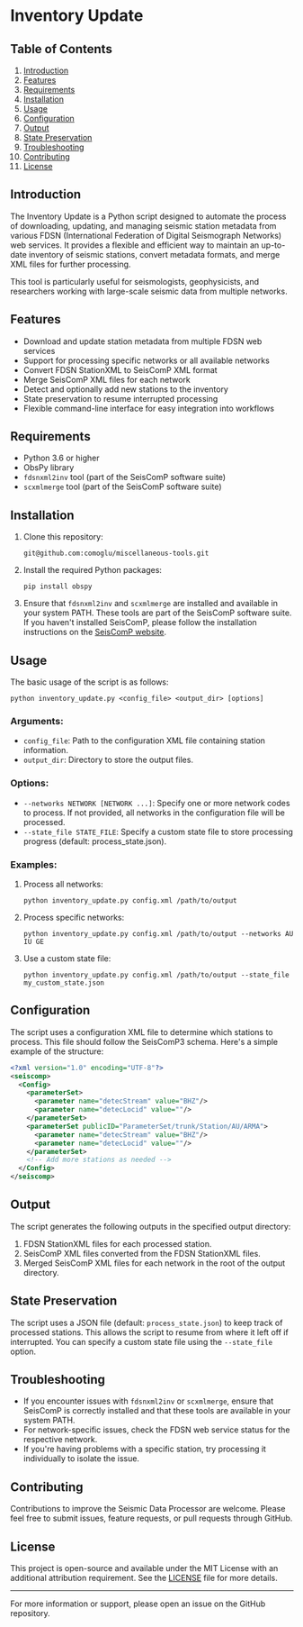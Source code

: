 # Inventory Update

## Table of Contents
1. [Introduction](#introduction)
2. [Features](#features)
3. [Requirements](#requirements)
4. [Installation](#installation)
5. [Usage](#usage)
6. [Configuration](#configuration)
7. [Output](#output)
8. [State Preservation](#state-preservation)
9. [Troubleshooting](#troubleshooting)
10. [Contributing](#contributing)
11. [License](#license)

## Introduction

The Inventory Update is a Python script designed to automate the process of downloading, updating, and managing seismic station metadata from various FDSN (International Federation of Digital Seismograph Networks) web services. It provides a flexible and efficient way to maintain an up-to-date inventory of seismic stations, convert metadata formats, and merge XML files for further processing.

This tool is particularly useful for seismologists, geophysicists, and researchers working with large-scale seismic data from multiple networks.

## Features

- Download and update station metadata from multiple FDSN web services
- Support for processing specific networks or all available networks
- Convert FDSN StationXML to SeisComP XML format
- Merge SeisComP XML files for each network
- Detect and optionally add new stations to the inventory
- State preservation to resume interrupted processing
- Flexible command-line interface for easy integration into workflows

## Requirements

- Python 3.6 or higher
- ObsPy library
- `fdsnxml2inv` tool (part of the SeisComP software suite)
- `scxmlmerge` tool (part of the SeisComP software suite)

## Installation

1. Clone this repository:
   ```
   git@github.com:comoglu/miscellaneous-tools.git

   ```

2. Install the required Python packages:
   ```
   pip install obspy
   ```

3. Ensure that `fdsnxml2inv` and `scxmlmerge` are installed and available in your system PATH. These tools are part of the SeisComP software suite. If you haven't installed SeisComP, please follow the installation instructions on the [SeisComP website](https://www.seiscomp.de/doc/base/installation.html).

## Usage

The basic usage of the script is as follows:

```
python inventory_update.py <config_file> <output_dir> [options]
```

### Arguments:

- `config_file`: Path to the configuration XML file containing station information.
- `output_dir`: Directory to store the output files.

### Options:

- `--networks NETWORK [NETWORK ...]`: Specify one or more network codes to process. If not provided, all networks in the configuration file will be processed.
- `--state_file STATE_FILE`: Specify a custom state file to store processing progress (default: process_state.json).

### Examples:

1. Process all networks:
   ```
   python inventory_update.py config.xml /path/to/output
   ```

2. Process specific networks:
   ```
   python inventory_update.py config.xml /path/to/output --networks AU IU GE
   ```

3. Use a custom state file:
   ```
   python inventory_update.py config.xml /path/to/output --state_file my_custom_state.json
   ```

## Configuration

The script uses a configuration XML file to determine which stations to process. This file should follow the SeisComP3 schema. Here's a simple example of the structure:

```xml
<?xml version="1.0" encoding="UTF-8"?>
<seiscomp>
  <Config>
    <parameterSet>
      <parameter name="detecStream" value="BHZ"/>
      <parameter name="detecLocid" value=""/>
    </parameterSet>
    <parameterSet publicID="ParameterSet/trunk/Station/AU/ARMA">
      <parameter name="detecStream" value="BHZ"/>
      <parameter name="detecLocid" value=""/>
    </parameterSet>
    <!-- Add more stations as needed -->
  </Config>
</seiscomp>
```

## Output

The script generates the following outputs in the specified output directory:

1. FDSN StationXML files for each processed station.
2. SeisComP XML files converted from the FDSN StationXML files.
3. Merged SeisComP XML files for each network in the root of the output directory.

## State Preservation

The script uses a JSON file (default: `process_state.json`) to keep track of processed stations. This allows the script to resume from where it left off if interrupted. You can specify a custom state file using the `--state_file` option.

## Troubleshooting

- If you encounter issues with `fdsnxml2inv` or `scxmlmerge`, ensure that SeisComP is correctly installed and that these tools are available in your system PATH.
- For network-specific issues, check the FDSN web service status for the respective network.
- If you're having problems with a specific station, try processing it individually to isolate the issue.

## Contributing

Contributions to improve the Seismic Data Processor are welcome. Please feel free to submit issues, feature requests, or pull requests through GitHub.

## License

This project is open-source and available under the MIT License with an additional attribution requirement. See the [LICENSE](LICENSE) file for more details.


---

For more information or support, please open an issue on the GitHub repository.
